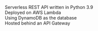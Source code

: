 Serverless REST API written in Python 3.9<br>
Deployed on AWS Lambda<br>
Using DynamoDB as the database<br>
Hosted behind an API Gateway<br>
